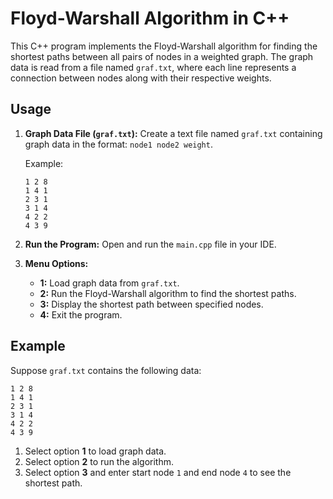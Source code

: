 # Floyd-Warshall Algorithm in C++

This C++ program implements the Floyd-Warshall algorithm for finding the shortest paths between all pairs of nodes in a weighted graph. The graph data is read from a file named `graf.txt`, where each line represents a connection between nodes along with their respective weights.

## Usage

1. **Graph Data File (`graf.txt`):** Create a text file named `graf.txt` containing graph data in the format: `node1 node2 weight`.

    Example:
    ```
    1 2 8
    1 4 1
    2 3 1
    3 1 4
    4 2 2
    4 3 9 
    ```

2. **Run the Program:** Open and run the `main.cpp` file in your IDE.

3. **Menu Options:**
   - **1:** Load graph data from `graf.txt`.
   - **2:** Run the Floyd-Warshall algorithm to find the shortest paths.
   - **3:** Display the shortest path between specified nodes.
   - **4:** Exit the program.

## Example

Suppose `graf.txt` contains the following data:

```
1 2 8
1 4 1
2 3 1
3 1 4
4 2 2
4 3 9 
```

1. Select option **1** to load graph data.
2. Select option **2** to run the algorithm.
3. Select option **3** and enter start node `1` and end node `4` to see the shortest path.
